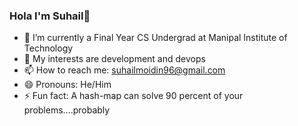 ### Hola I'm Suhail👋


- 🔭 I’m currently a Final Year CS Undergrad at Manipal Institute of Technology 
- 👯 My interests are development and devops 
- 📫 How to reach me: suhailmoidin96@gmail.com
- 😄 Pronouns: He/Him
- ⚡ Fun fact: A hash-map can solve 90 percent of your problems....probably
